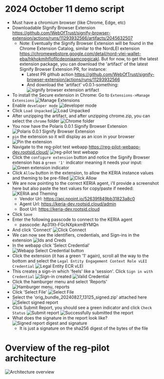 # 2024 October 11 demo script
* Must have a chromium browser (like Chrome, Edge, etc)
* Downloadable SIgnify Browser Extension https://github.com/WebOfTrust/signify-browser-extension/actions/runs/11293932566/artifacts/2045632507
    * Note: Eventually the Signify Browser Extension will be found in the Chrome Extension Catalog, similar to the NordLEI extension https://chromewebstore.google.com/detail/nord-vlei-wallet-eba/hkhokmihflofllcdeoniaamcopgjcakl. But for now, to get the latest extension package, you can download the 'artifact' of the latest Signify Browser Extension PR, for instance:
        * Latest PR github action https://github.com/WebOfTrust/signify-browser-extension/actions/runs/11293932566
        * And download the 'artifact' v0.0.1-something: ![signify browser extension artifact](image.png)
* To install the Secure extension in Chrome: Go to ```Extensions->Manage Extensions``` ![Manage Extensions](image-1.png)
* Enable ```developer mode``` ![developer mode](image-2.png)
* Click ```Load Unpacked``` ![Load Unpacked](image-3.png)
* After unzipping the artifact, and after unzipping chrome.zip, you can select the ```chrome``` folder ![Chrome folder](image-4.png)
* You now have the Polaris 0.0.1 Signify Browser Extension ![Polaris 0.0.1 Signify Browser Extension](image-5.png)
* ```pin``` the extension so it will display as an icon in your browser ![Pin the extension](image-6.png)
* Navigate to the reg-pilot test webapp https://reg-pilot-webapp-dev.rootsid.cloud/ ![reg-pilot test webapp](image-7.png)
* Click the ```configure extension``` button and notice the Signify Browser extension has a ```green '1'``` indicator meaning it needs your input: ![Green extension indicator](image-8.png)
* Click ```Allow``` button in the extension, to allow the KERIA instance values and theming to be pre-filled ![Click Allow](image-9.png)
* We are now pointing to the correct KERIA agent, i'll provide a screenshot here but also paste the text values for copy/paste if needed:![KERIA and Theming](image-10.png)
    * Vendor Url: https://api.npoint.io/52639f849bb31823a8c0
    * Agent Url: https://keria-dev.rootsid.cloud/admin
    * Boot Url: https://keria-dev.rootsid.cloud
* Click ```Save```
* Enter the following passcode to connect to the KERIA agent
    * passcode: Ap31Xt-FGcNXpkxmBYMQn
* And click 'Connect' ![Click Connect](image-11.png)
* We can now see the identifiers, credentials, and Sign-ins in the extension ![Ids and Creds](image-12.png)
* In the webapp click 'Select Credential' ![Webapp Select Credential button](image-13.png)
* Click the extension (it has a green '1' again), scroll all the way to the bottom and select the ```Legal Entity Engagement Context Role vLEI Credential``` ![Legal Entity ECR vLEI](image-14.png)
* This creates a sign-in which 'feels' like a 'session'. Click ```Sign in with Credential``` ![Sign-in created](image-15.png) ![Valid Credential](image-16.png)
* Click the hamburger menu and select 'Reports' ![Hamburger menu, reports](image-17.png)
* Click 'Select File' ![Select File](image-18.png)
* Select the 'orig_bundle_20240827_13125_signed.zip' attached here ![Select signed report](image-19.png)
* Click Submit Report, you should see a green indicator and click ```Check Status``` ![Submit report](image-20.png) ![Successfully submitted the report](image-21.png)
* What does the signature in the report look like? ![Signed report digest and signature](image-23.png)
    * It is just a signature on the sha256 digest of the bytes of the file

# Overview of the reg-pilot architecture
![Architecture overview](image-24.png)